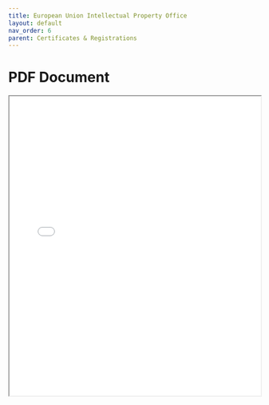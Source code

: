 ```yaml
---
title: European Union Intellectual Property Office
layout: default
nav_order: 6
parent: Certificates & Registrations
---
```


# PDF Document

<iframe src="{{ site.baseurl }}/assets/EUIPO.pdf" width="100%" height="600px">
</iframe>


